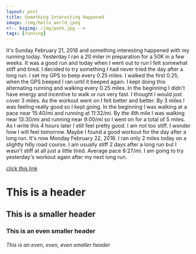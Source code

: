 ```yaml
---
layout: post
title: Something Interesting Happened
image: /img/hello_world.jpeg
<!-- bigimg: /img/path.jpg -->
tags: [running]
---
```


It's Sunday February 21, 2016 and something interesting happened with my running today. Yesterday I
ran a 20 miler in preparation for a 50K in a few weeks. It was a good run and today when I went out
to run I felt somewhat stiff and tired. I decided to try something I had never tried the day after
a long run. I set my GPS to beep every 0.25 miles. I walked the first 0.25, when the GPS beeped I ran
until it beeped again. I kept doing this alternating running and walking every 0.25 miles. In the
beginning I didn't have energy and incentive to walk or run very fast. I thought I would just cover
3 miles. As the workout went on I felt better and better. By 3 miles I was feeling really good so
I kept going. In the beginning I was walking at a pace near 15:40/mi and running at 11:32/mi. By the
4th mile I was walking near 13:30/mi and running near 9:00/mi so I went on for a total of 5 miles. As
I write this 4 hours later I still feel pretty good. I am not too stiff. I wonder how I will feel
tomorrow. Maybe I found a good workout for the day after a long run. It's now Monday February 22, 2016.
I ran only 2 miles today on a slightly hilly road course. I am usually stiff 2 days after a long run
but I wasn't stiff at all just a little tired. Average pace 8:27/mi. I am going to try yesterday's
workout again after my next long run.

[click this link](http://www.markdowntutorial.com/lesson/1/)

# This is a header

## This is a smaller header

### This is an even smaller header

###### This is an even, even, even smaller header

